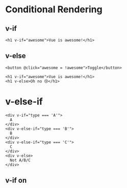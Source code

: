 # Conditional Rendering

## v-if

```vue
<h1 v-if="awesome">Vue is awesome!</h1>
```

## v-else

```vue
<button @click="awesome = !awesome">Toggle</button>

<h1 v-if="awesome">Vue is awesome!</h1>
<h1 v-else>Oh no 😢</h1>
```

# v-else-if

```vue
<div v-if="type === 'A'">
  A
</div>
<div v-else-if="type === 'B'">
  B
</div>
<div v-else-if="type === 'C'">
  C
</div>
<div v-else>
  Not A/B/C
</div>
```

## v-if on <template>
The rendered result won't have the `<template>` tag.
```vue
<template v-if="ok">
  <h1>Title</h1>
  <p>Paragraph 1</p>
  <p>Paragraph 2</p>
</template>
```

## v-show

`v-show` will use the css `display` property

```vue
<h1 v-show="ok">Hello!</h1>
```
v-show doesn't support the <template> element, nor does it work with v-else.

## v-if vs. v-show

Generally speaking, v-if has higher toggle costs while v-show has higher initial render costs. So prefer v-show if you need to toggle something very often, and prefer v-if if the condition is unlikely to change at runtime.

## v-if with v-for

It's not recommended to use v-if and v-for on the same element due to implicit precedence. Refer to style guide for details.

When v-if and v-for are both used on the same element, v-if will be evaluated first. 